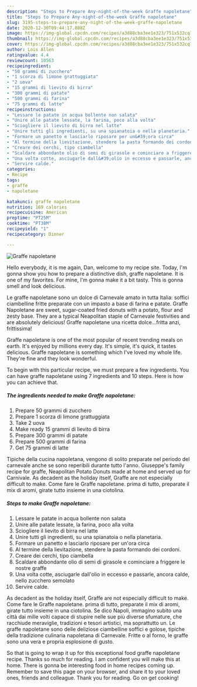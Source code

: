```yaml
---
description: "Steps to Prepare Any-night-of-the-week Graffe napoletane"
title: "Steps to Prepare Any-night-of-the-week Graffe napoletane"
slug: 3195-steps-to-prepare-any-night-of-the-week-graffe-napoletane
date: 2020-12-30T09:44:17.808Z
image: https://img-global.cpcdn.com/recipes/a3d88cba3ee1e323/751x532cq70/graffe-napoletane-recipe-main-photo.jpg
thumbnail: https://img-global.cpcdn.com/recipes/a3d88cba3ee1e323/751x532cq70/graffe-napoletane-recipe-main-photo.jpg
cover: https://img-global.cpcdn.com/recipes/a3d88cba3ee1e323/751x532cq70/graffe-napoletane-recipe-main-photo.jpg
author: Lois Allen
ratingvalue: 4.4
reviewcount: 10563
recipeingredient:
- "50 grammi di zucchero"
- "1 scorza di limone grattuggiata"
- "2 uova"
- "15 grammi di lievito di birra"
- "300 grammi di patate"
- "500 grammi di farina"
- "75 grammi di latte"
recipeinstructions:
- "Lessare le patate in acqua bollente non salata"
- "Unire alle patate lessate, la farina, poco alla volta"
- "Sciogliere il lievito di birra nel latte"
- "Unire tutti gli ingredienti, su una spianatoia o nella planetaria."
- "Formare un panetto e lasciarlo riposare per un&#39;ora circa"
- "Al termine della lievitazione, stendere la pasta formando dei cordoni."
- "Creare dei cerchi, tipo ciambella"
- "Scaldare abbondante olio di semi di girasole e cominciare a friggere le nostre graffe"
- "Una volta cotte, asciugarle dall&#39;olio in eccesso e passarle, ancora calde, nello zucchero semolato"
- "Servire calde."
categories:
- Recipe
tags:
- graffe
- napoletane

katakunci: graffe napoletane 
nutrition: 169 calories
recipecuisine: American
preptime: "PT25M"
cooktime: "PT38M"
recipeyield: "1"
recipecategory: Dinner

---
```



![Graffe napoletane](https://img-global.cpcdn.com/recipes/a3d88cba3ee1e323/751x532cq70/graffe-napoletane-recipe-main-photo.jpg)

Hello everybody, it is me again, Dan, welcome to my recipe site. Today, I'm gonna show you how to prepare a distinctive dish, graffe napoletane. It is one of my favorites. For mine, I'm gonna make it a bit tasty. This is gonna smell and look delicious.

Le graffe napoletane sono un dolce di Carnevale amato in tutta Italia: soffici ciambelline fritte preparate con un impasto a base di farina e patate. Graffe Napoletane are sweet, sugar-coated fried donuts with a potato, flour and zesty base. They are a typical Neapolitan staple of Carnevale festivities and are absolutely delicious! Graffe napoletane una ricetta dolce…fritta anzi, frittissima!

Graffe napoletane is one of the most popular of recent trending meals on earth. It's enjoyed by millions every day. It's simple, it's quick, it tastes delicious. Graffe napoletane is something which I've loved my whole life. They're fine and they look wonderful.


To begin with this particular recipe, we must prepare a few ingredients. You can have graffe napoletane using 7 ingredients and 10 steps. Here is how you can achieve that.

<!--inarticleads1-->

##### The ingredients needed to make Graffe napoletane:

1. Prepare 50 grammi di zucchero
1. Prepare 1 scorza di limone grattuggiata
1. Take 2 uova
1. Make ready 15 grammi di lievito di birra
1. Prepare 300 grammi di patate
1. Prepare 500 grammi di farina
1. Get 75 grammi di latte


Tipiche della cucina napoletana, vengono di solito preparate nel periodo del carnevale anche se sono reperibili durante tutto l&#39;anno. Giuseppe&#39;s family recipe for graffe, Neapolitan Potato Donuts made at home and served up for Carnivale. As decadent as the holiday itself, Graffe are not especially difficult to make. Come fare le Graffe napoletane. prima di tutto, preparate il mix di aromi, girate tutto insieme in una ciotolina. 

<!--inarticleads2-->

##### Steps to make Graffe napoletane:

1. Lessare le patate in acqua bollente non salata
1. Unire alle patate lessate, la farina, poco alla volta
1. Sciogliere il lievito di birra nel latte
1. Unire tutti gli ingredienti, su una spianatoia o nella planetaria.
1. Formare un panetto e lasciarlo riposare per un&#39;ora circa
1. Al termine della lievitazione, stendere la pasta formando dei cordoni.
1. Creare dei cerchi, tipo ciambella
1. Scaldare abbondante olio di semi di girasole e cominciare a friggere le nostre graffe
1. Una volta cotte, asciugarle dall&#39;olio in eccesso e passarle, ancora calde, nello zucchero semolato
1. Servire calde.


As decadent as the holiday itself, Graffe are not especially difficult to make. Come fare le Graffe napoletane. prima di tutto, preparate il mix di aromi, girate tutto insieme in una ciotolina. Se dico Napoli, immagino subito una città dai mille volti capace di stupire nelle sue più diverse sfumature, che racchiude meraviglie, tradizioni e tesori artistici, ma soprattutto un. Le graffe napoletane sono delle deliziose ciambelline soffici e golose, tipiche della tradizione culinaria napoletana di Carnevale. Fritte o al forno, le graffe sono una vera e propria esplosione di gusto. 

So that is going to wrap it up for this exceptional food graffe napoletane recipe. Thanks so much for reading. I am confident you will make this at home. There is gonna be interesting food in home recipes coming up. Remember to save this page on your browser, and share it to your loved ones, friends and colleague. Thank you for reading. Go on get cooking!

